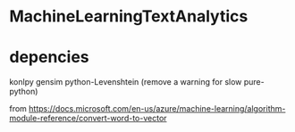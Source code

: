 # MachineLearningTextAnalytics

# depencies
konlpy
gensim
python-Levenshtein (remove a warning for slow pure-python)

from
https://docs.microsoft.com/en-us/azure/machine-learning/algorithm-module-reference/convert-word-to-vector
